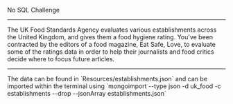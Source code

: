 No SQL Challenge
<hr>
The UK Food Standards Agency evaluates various establishments across the United Kingdom, and gives them a food hygiene rating. You've been contracted by the editors of a food magazine, Eat Safe, Love, to evaluate some of the ratings data in order to help their journalists and food critics decide where to focus future articles.

<hr>
The data can be found in `Resources/establishments.json` and can be imported within the terminal using `mongoimport --type json -d uk_food -c establishments --drop --jsonArray establishments.json`
